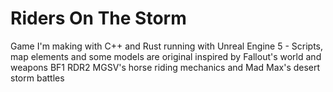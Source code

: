 # Riders On The Storm

Game I'm making with C++ and Rust running with Unreal Engine 5 - Scripts, map elements and some models are original inspired by Fallout's world and weapons BF1 RDR2 MGSV's horse riding mechanics and Mad Max's desert storm battles

